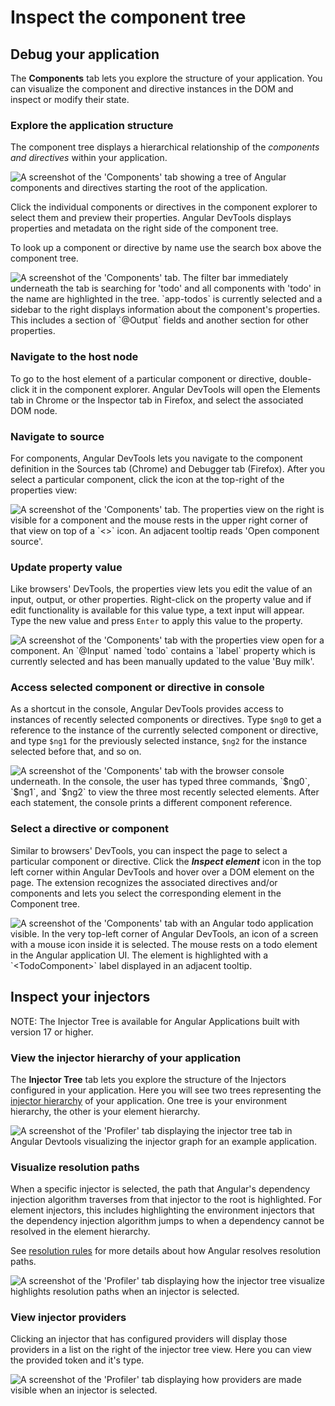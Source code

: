 # Inspect the component tree

## Debug your application

The **Components** tab lets you explore the structure of your application.
You can visualize the component and directive instances in the DOM and inspect or modify their state.

### Explore the application structure

The component tree displays a hierarchical relationship of the _components and directives_ within your application.

<img src="assets/images/guide/devtools/component-explorer.png" alt="A screenshot of the 'Components' tab showing a tree of Angular components and directives starting the root of the application.">

Click the individual components or directives in the component explorer to select them and preview their properties.
Angular DevTools displays properties and metadata on the right side of the component tree.

To look up a component or directive by name use the search box above the component tree.

<img src="assets/images/guide/devtools/search.png" alt="A screenshot of the 'Components' tab. The filter bar immediately underneath the tab is searching for 'todo' and all components with 'todo' in the name are highlighted in the tree. `app-todos` is currently selected and a sidebar to the right displays information about the component's properties. This includes a section of `@Output` fields and another section for other properties.">

### Navigate to the host node

To go to the host element of a particular component or directive, double-click it in the component explorer.
Angular DevTools will open the Elements tab in Chrome or the Inspector tab in Firefox, and select the associated DOM node.

### Navigate to source

For components, Angular DevTools lets you navigate to the component definition in the Sources tab (Chrome) and Debugger tab (Firefox).
After you select a particular component, click the icon at the top-right of the properties view:

<img src="assets/images/guide/devtools/navigate-source.png" alt="A screenshot of the 'Components' tab. The properties view on the right is visible for a component and the mouse rests in the upper right corner of that view on top of a `<>` icon. An adjacent tooltip reads 'Open component source'.">

### Update property value

Like browsers' DevTools, the properties view lets you edit the value of an input, output, or other properties.
Right-click on the property value and if edit functionality is available for this value type, a text input will appear.
Type the new value and press `Enter` to apply this value to the property.

<img src="assets/images/guide/devtools/update-property.png" alt="A screenshot of the 'Components' tab with the properties view open for a component. An `@Input` named `todo` contains a `label` property which is currently selected and has been manually updated to the value 'Buy milk'.">

### Access selected component or directive in console

As a shortcut in the console, Angular DevTools provides access to instances of recently selected components or directives.
Type `$ng0` to get a reference to the instance of the currently selected component or directive, and type `$ng1` for the previously selected instance, `$ng2` for the instance selected before that, and so on.

<img src="assets/images/guide/devtools/access-console.png" alt="A screenshot of the 'Components' tab with the browser console underneath. In the console, the user has typed three commands, `$ng0`, `$ng1`, and `$ng2` to view the three most recently selected elements. After each statement, the console prints a different component reference.">

### Select a directive or component

Similar to browsers' DevTools, you can inspect the page to select a particular component or directive.
Click the **_Inspect element_** icon in the top left corner within Angular DevTools and hover over a DOM element on the page.
The extension recognizes the associated directives and/or components and lets you select the corresponding element in the Component tree.

<img src="assets/images/guide/devtools/inspect-element.png" alt="A screenshot of the 'Components' tab with an Angular todo application visible. In the very top-left corner of Angular DevTools, an icon of a screen with a mouse icon inside it is selected. The mouse rests on a todo element in the Angular application UI. The element is highlighted with a `<TodoComponent>` label displayed in an adjacent tooltip.">

## Inspect your injectors

NOTE: The Injector Tree is available for Angular Applications built with version 17 or higher.

### View the injector hierarchy of your application

The **Injector Tree** tab lets you explore the structure of the Injectors configured in your application. Here you will see two trees representing the [injector hierarchy](guide/di/hierarchical-dependency-injection) of your application. One tree is your environment hierarchy, the other is your element hierarchy.

<img src="assets/images/guide/devtools/di-injector-tree.png" alt="A screenshot of the 'Profiler' tab displaying the injector tree tab in Angular Devtools visualizing the injector graph for an example application.">

### Visualize resolution paths

When a specific injector is selected, the path that Angular's dependency injection algorithm traverses from that injector to the root is highlighted. For element injectors, this includes highlighting the environment injectors that the dependency injection algorithm jumps to when a dependency cannot be resolved in the element hierarchy.

See [resolution rules](guide/di/hierarchical-dependency-injection#resolution-rules) for more details about how Angular resolves resolution paths.

<img src="assets/images/guide/devtools/di-injector-tree-selected.png" alt="A screenshot of the 'Profiler' tab displaying how the injector tree visualize highlights resolution paths when an injector is selected.">

### View injector providers

Clicking an injector that has configured providers will display those providers in a list on the right of the injector tree view. Here you can view the provided token and it's type.

<img src="assets/images/guide/devtools/di-injector-tree-providers.png" alt="A screenshot of the 'Profiler' tab displaying how providers are made visible when an injector is selected.">
